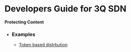 # Developers Guide for 3Q SDN

**Protecting Content**

* ### Examples
    * [Token based distrbution](examples/token-based-distribution.md)